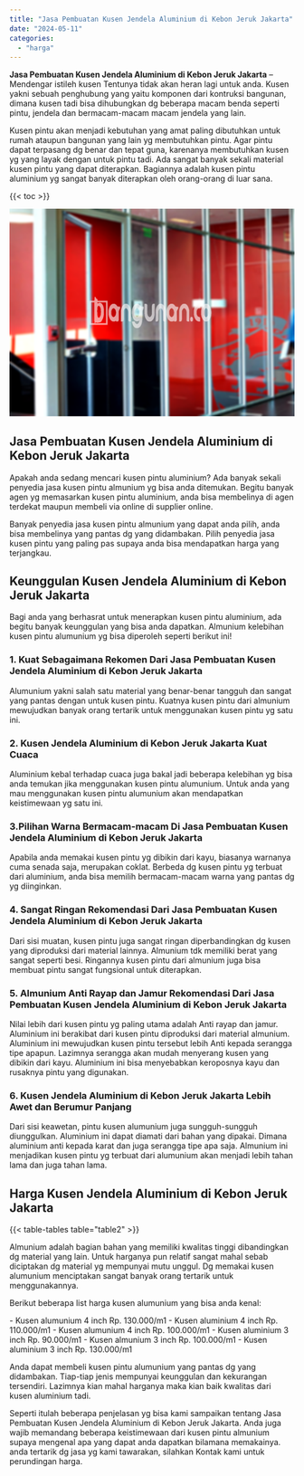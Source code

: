 ```yaml
---
title: "Jasa Pembuatan Kusen Jendela Aluminium di Kebon Jeruk Jakarta"
date: "2024-05-11"
categories: 
  - "harga"
---
```


**Jasa Pembuatan Kusen Jendela Aluminium di Kebon Jeruk Jakarta** – Mendengar istileh kusen Tentunya tidak akan heran lagi untuk anda. Kusen yakni sebuah penghubung yang yaitu komponen dari kontruksi bangunan, dimana kusen tadi bisa dihubungkan dg beberapa macam benda seperti pintu, jendela dan bermacam-macam macam jendela yang lain.

Kusen pintu akan menjadi kebutuhan yang amat paling dibutuhkan untuk rumah ataupun bangunan yang lain yg membutuhkan pintu. Agar pintu dapat terpasang dg benar dan tepat guna, karenanya membutuhkan kusen yg yang layak dengan untuk pintu tadi. Ada sangat banyak sekali material kusen pintu yang dapat diterapkan. Bagiannya adalah kusen pintu aluminium yg sangat banyak diterapkan oleh orang-orang di luar sana.

{{< toc >}}

![Jasa Pembuatan Kusen Jendela Aluminium di Kebon Jeruk Jakarta](/images/harga-kusen-jendela-alumunium-21.png)

## Jasa Pembuatan Kusen Jendela Aluminium di Kebon Jeruk Jakarta

Apakah anda sedang mencari kusen pintu aluminium? Ada banyak sekali penyedia jasa kusen pintu almunium yg bisa anda ditemukan. Begitu banyak agen yg memasarkan kusen pintu aluminium, anda bisa membelinya di agen terdekat maupun membeli via online di supplier online.

Banyak penyedia jasa kusen pintu almunium yang dapat anda pilih, anda bisa membelinya yang pantas dg yang didambakan. Pilih penyedia jasa kusen pintu yang paling pas supaya anda bisa mendapatkan harga yang terjangkau.

## Keunggulan Kusen Jendela Aluminium di Kebon Jeruk Jakarta

Bagi anda yang berhasrat untuk menerapkan kusen pintu aluminium, ada begitu banyak keunggulan yang bisa anda dapatkan. Almunium kelebihan kusen pintu alumunium yg bisa diperoleh seperti berikut ini!

### 1\. Kuat Sebagaimana Rekomen Dari Jasa Pembuatan Kusen Jendela Aluminium di Kebon Jeruk Jakarta

Alumunium yakni salah satu material yang benar-benar tangguh dan sangat yang pantas dengan untuk kusen pintu. Kuatnya kusen pintu dari almunium mewujudkan banyak orang tertarik untuk menggunakan kusen pintu yg satu ini.

### 2\. Kusen Jendela Aluminium di Kebon Jeruk Jakarta Kuat Cuaca

Aluminium kebal terhadap cuaca juga bakal jadi beberapa kelebihan yg bisa anda temukan jika menggunakan kusen pintu alumunium. Untuk anda yang mau menggunakan kusen pintu alumunium akan mendapatkan keistimewaan yg satu ini.

### 3.Pilihan Warna Bermacam-macam Di Jasa Pembuatan Kusen Jendela Aluminium di Kebon Jeruk Jakarta

Apabila anda memakai kusen pintu yg dibikin dari kayu, biasanya warnanya cuma senada saja, merupakan coklat. Berbeda dg kusen pintu yg terbuat dari aluminium, anda bisa memilih bermacam-macam warna yang pantas dg yg diinginkan.

### 4\. Sangat Ringan Rekomendasi Dari Jasa Pembuatan Kusen Jendela Aluminium di Kebon Jeruk Jakarta

Dari sisi muatan, kusen pintu juga sangat ringan diperbandingkan dg kusen yang diproduksi dari material lainnya. Almunium tdk memiliki berat yang sangat seperti besi. Ringannya kusen pintu dari almunium juga bisa membuat pintu sangat fungsional untuk diterapkan.

### 5\. Almunium Anti Rayap dan Jamur Rekomendasi Dari Jasa Pembuatan Kusen Jendela Aluminium di Kebon Jeruk Jakarta

Nilai lebih dari kusen pintu yg paling utama adalah Anti rayap dan jamur. Aluminium ini berakibat dari kusen pintu diproduksi dari material almunium. Aluminium ini mewujudkan kusen pintu tersebut lebih Anti kepada serangga tipe apapun. Lazimnya serangga akan mudah menyerang kusen yang dibikin dari kayu. Aluminium ini bisa menyebabkan keroposnya kayu dan rusaknya pintu yang digunakan.

### 6\. Kusen Jendela Aluminium di Kebon Jeruk Jakarta Lebih Awet dan Berumur Panjang

Dari sisi keawetan, pintu kusen alumunium juga sungguh-sungguh diunggulkan. Aluminium ini dapat diamati dari bahan yang dipakai. Dimana aluminium anti kepada karat dan juga serangga tipe apa saja. Almunium ini menjadikan kusen pintu yg terbuat dari alumunium akan menjadi lebih tahan lama dan juga tahan lama.

## Harga Kusen Jendela Aluminium di Kebon Jeruk Jakarta

{{< table-tables table="table2" >}}

Almunium adalah bagian bahan yang memiliki kwalitas tinggi dibandingkan dg material yang lain. Untuk harganya pun relatif sangat mahal sebab diciptakan dg material yg mempunyai mutu unggul. Dg memakai kusen alumunium menciptakan sangat banyak orang tertarik untuk menggunakannya.

Berikut beberapa list harga kusen alumunium yang bisa anda kenal:

\- Kusen alumunium 4 inch Rp. 130.000/m1 - Kusen aluminium 4 inch Rp. 110.000/m1 - Kusen alumunium 4 inch Rp. 100.000/m1 - Kusen aluminium 3 inch Rp. 90.000/m1 - Kusen almunium 3 inch Rp. 100.000/m1 - Kusen aluminium 3 inch Rp. 130.000/m1

Anda dapat membeli kusen pintu alumunium yang pantas dg yang didambakan. Tiap-tiap jenis mempunyai keunggulan dan kekurangan tersendiri. Lazimnya kian mahal harganya maka kian baik kwalitas dari kusen aluminium tadi.

Seperti itulah beberapa penjelasan yg bisa kami sampaikan tentang Jasa Pembuatan Kusen Jendela Aluminium di Kebon Jeruk Jakarta. Anda juga wajib memandang beberapa keistimewaan dari kusen pintu almunium supaya mengenal apa yang dapat anda dapatkan bilamana memakainya. anda tertarik dg jasa yg kami tawarakan, silahkan Kontak kami untuk perundingan harga.
